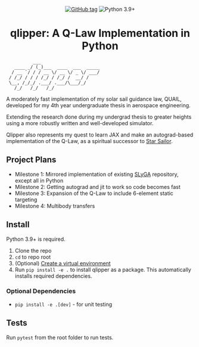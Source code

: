 <div align="center">

[![GitHub tag](https://img.shields.io/github/tag/itchono/qlipper.svg)](https://github.com/itchono/qlipper/tags)
![Python 3.9+](https://img.shields.io/badge/Python-3.9+-1081c1?logo=python)

# qlipper: A Q-Law Implementation in Python

</div>

```plaintext
          ___
   ____ _/ (_)___  ____  ___  _____
  / __ `/ / / __ \/ __ \/ _ \/ ___/
 / /_/ / / / /_/ / /_/ /  __/ /
 \__, /_/_/ .___/ .___/\___/_/
   /_/   /_/   /_/
```

A moderately fast implementation of my solar sail guidance law, QUAIL, developed for my 4th year undergraduate thesis in aerospace engineering.

Extending the research done during my undergrad thesis to greater heights using a more robustly written and well-developed simulator.

Qlipper also represents my quest to learn JAX and make an autograd-based implementation of the Q-Law, as a spiritual successor to [Star Sailor](https://github.com/itchono/star-sailor).

## Project Plans

* Milestone 1: Mirrored implementation of existing [SLyGA](https://github.com/itchono/SLyGA) repository, except all in Python
* Milestone 2: Getting autograd and jit to work so code becomes fast
* Milestone 3: Expansion of the Q-Law to include 6-element static targeting
* Milestone 4: Multibody transfers

## Install

Python 3.9+ is required.

1. Clone the repo
2. `cd` to repo root
3. (Optional) [Create a virtual environment](https://packaging.python.org/en/latest/guides/installing-using-pip-and-virtual-environments/#creating-a-virtual-environment)
4. Run `pip install -e .` to install qlipper as a package. This automatically installs required dependencies.

### Optional Dependencies

* `pip install -e .[dev]` - for unit testing

## Tests

Run `pytest` from the root folder to run tests.
